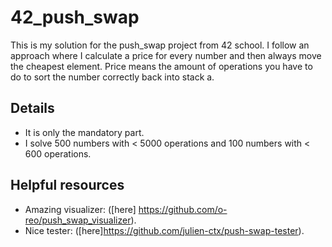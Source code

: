 # 42_push_swap
This is my solution for the push_swap project from 42 school.
I follow an approach where I calculate a price for every number and then always move the cheapest element. Price means the amount of operations you have to do to sort the number correctly back into stack a.

## Details
- It is only the mandatory part.
- I solve 500 numbers with < 5000 operations and 100 numbers with < 600 operations.

## Helpful resources
- Amazing visualizer: ([here] https://github.com/o-reo/push_swap_visualizer).
- Nice tester: ([here]https://github.com/julien-ctx/push-swap-tester).
